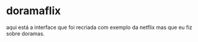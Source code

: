 # doramaflix

aqui está a interface que foi recriada com exemplo da netflix mas que eu fiz sobre doramas.
